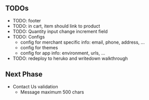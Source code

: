 ## TODOs
  * TODO: footer
  * TODO: in cart, item should link to product
  * TODO: Quantity input change increment field
  * TODO: Configs
    * config for merchant specific info: email, phone, address, ...
    * config for themes
    * config for app info: environment, urls, ...
  * TODO: redeploy to heruko and writedown walkthrough

## Next Phase
  * Contact Us validation
    * Message maximum 500 chars